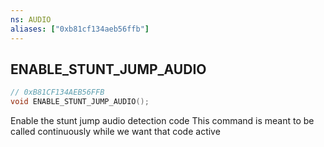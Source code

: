 ```yaml
---
ns: AUDIO
aliases: ["0xb81cf134aeb56ffb"]
---
```

## ENABLE_STUNT_JUMP_AUDIO

```c
// 0xB81CF134AEB56FFB
void ENABLE_STUNT_JUMP_AUDIO();
```

Enable the stunt jump audio detection code This command is meant to be called continuously while we want that code active


